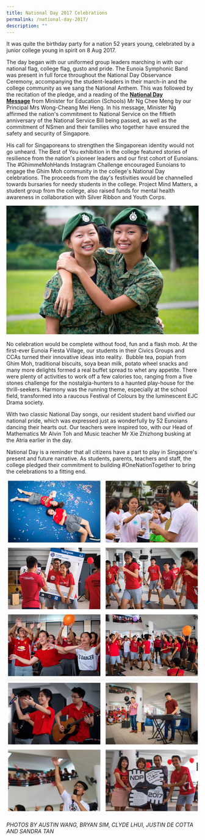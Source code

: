 ```yaml
---
title: National Day 2017 Celebrations
permalink: /national-day-2017/
description: ""
---
```

It was quite the birthday party for a nation 52 years young, celebrated by a junior college young in spirit on 8 Aug 2017.

The day began with our uniformed group leaders marching in with our national flag, college flag, gusto and pride. The Eunoia Symphonic Band was present in full force throughout the National Day Observance Ceremony, accompanying the student-leaders in their march-in and the college community as we sang the National Anthem. This was followed by the recitation of the pledge, and a reading of the [**National Day Message**](https://www.moe.gov.sg/news/speeches/national-day-message-by-mr-ng-chee-meng--minister-for-education-schools--at-the-national-day-observance-ceremony-in-schools) from Minister for Education (Schools) Mr Ng Chee Meng by our Principal Mrs Wong-Cheang Mei Heng. In his message, Minister Ng affirmed the nation's commitment to National Service on the fiftieth anniversary of the National Service Bill being passed, as well as the commitment of NSmen and their families who together have ensured the safety and security of Singapore.

His call for Singaporeans to strengthen the Singaporean identity would not go unheard. The Best of You exhibition in the college featured stories of resilience from the nation's pioneer leaders and our first cohort of Eunoians. The #GhimmeMohHands Instagram Challenge encouraged Eunoians to engage the Ghim Moh community in the college's National Day celebrations. The proceeds from the day's festivities would be channelled towards bursaries for needy students in the college. Project Mind Matters, a student group from the college, also raised funds for mental health awareness in collaboration with Silver Ribbon and Youth Corps.

![](/images/NatDay17_6-1024x683.jpg)

No celebration would be complete without food, fun and a flash mob. At the first-ever Eunoia Fiesta Village, our students in their Civics Groups and CCAs turned their innovative ideas into reality.  Bubble tea, popiah from Ghim Moh, traditional biscuits, soya bean milk, potato wheel snacks and many more delights formed a real buffet spread to whet any appetite. There were plenty of activities to work off a few calories too, ranging from a five stones challenge for the nostalgia-hunters to a haunted play-house for the thrill-seekers. Harmony was the running theme, especially at the school field, transformed into a raucous Festival of Colours by the luminescent EJC Drama society.

With two classic National Day songs, our resident student band vivified our national pride, which was expressed just as wonderfully by 52 Eunoians dancing their hearts out. Our teachers were inspired too, with our Head of Mathematics Mr Alvin Toh and Music teacher Mr Xie Zhizhong busking at the Atria earlier in the day.

National Day is a reminder that all citizens have a part to play in Singapore's present and future narrative. As students, parents, teachers and staff, the college pledged their commitment to building #OneNationTogether to bring the celebrations to a fitting end.

![](/images/ndp17-1.png)
![](/images/ndp17-2.png)


###### PHOTOS BY AUSTIN WANG, BRYAN SIM, CLYDE LHUI, JUSTIN DE COTTA AND SANDRA TAN